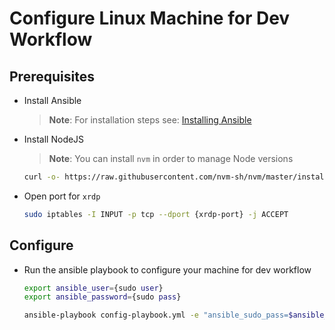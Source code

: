 # Configure Linux Machine for Dev Workflow

## Prerequisites

* Install Ansible

  > **Note**: For installation steps see: [Installing Ansible](https://docs.ansible.com/ansible/latest/installation_guide/intro_installation.html)

* Install NodeJS

  > **Note**: You can install `nvm` in order to manage Node versions

  ```bash
  curl -o- https://raw.githubusercontent.com/nvm-sh/nvm/master/install.sh | bash 
  ```

* Open port for `xrdp`

  ```bash
  sudo iptables -I INPUT -p tcp --dport {xrdp-port} -j ACCEPT
  ```

## Configure

* Run the ansible playbook to configure your machine for dev workflow

  ```bash
  export ansible_user={sudo user}
  export ansible_password={sudo pass}

  ansible-playbook config-playbook.yml -e "ansible_sudo_pass=$ansible_password"
  ```
